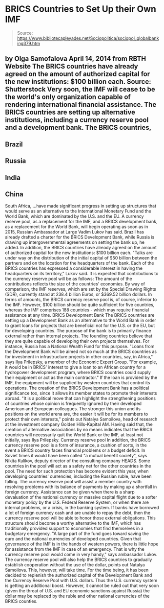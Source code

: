 # BRICS Countries to Set Up their Own IMF

> Source: https://www.bibliotecapleyades.net/Sociopolitica/sociopol_globalbanking379.htm

by Olga Samofalova
April 14, 2014
from
RBTH
Website
The BRICS countries have
already agreed
on the amount of authorized
capital for the new institutions: $100 billion each.
Source: Shutterstock
Very soon, the IMF will cease to be
the world's only organization capable
of rendering international financial assistance.
The BRICS countries are setting up alternative
institutions,
including a currency reserve pool and a
development bank.
The BRICS countries,
-
Brazil
-
Russia
-
India
-
China
-
South Africa,
...have made significant progress in setting up
structures that would serve as an alternative to
the International Monetary Fund and the World Bank,
which are dominated by the U.S. and the EU.
A currency reserve pool, as a replacement for
the IMF, and a BRICS development bank, as a replacement for the World Bank,
will begin operating as soon as in 2015, Russian Ambassador at Large
Vadim Lukov has said.
Brazil has already drafted a charter for the BRICS Development Bank, while
Russia is drawing up intergovernmental agreements on setting the bank up, he
added.
In addition, the BRICS countries have already agreed on the amount of
authorized capital for the new institutions: $100 billion each.
"Talks are under way on the distribution of
the initial capital of $50 billion between the partners and on the
location for the headquarters of the bank. Each of the BRICS countries
has expressed a considerable interest in having the headquarters on its
territory," Lukov said.
It is expected that contributions to the
currency reserve pool will be as follows:
The amount of the contributions reflects the
size of the countries' economies.
By way of comparison, the IMF reserves, which are set by the Special
Drawing Rights (SDR), currently stand at 238.4 billion Euros, or $369.52
billion dollars. In terms of amounts, the BRICS currency reserve pool is, of
course, inferior to the IMF.
However, $100 billion should be quite sufficient
for five countries, whereas the IMF comprises 188 countries - which may
require financial assistance at any time.
BRICS Development Bank
The BRICS countries are setting up a Development Bank as an alternative
to the World Bank in order to grant loans for projects that are
beneficial not for the U.S. or the EU, but for developing countries.
The purpose of the bank is to primarily finance external rather than
internal projects. The founding countries believe that they are quite
capable of developing their own projects themselves.
For instance, Russia has a National Wealth Fund
for this purpose.
"Loans from the Development Bank will be
aimed not so much at the BRICS countries as for investment in
infrastructure projects in other countries, say, in Africa," says Ilya
Prilepsky, a member of the Economic Expert Group.
"For example, it would be in BRICS' interest
to give a loan to an African country for a hydropower development
program, where BRICS countries could supply their equipment or act as
the main contractor."
If the loan is provided by the IMF, the
equipment will be supplied by western countries that control its operations.
The creation of the BRICS Development Bank has a political significance too,
since it allows its member states to promote their interests abroad.
"It is a political move that can highlight
the strengthening positions of countries whose opinion is frequently
ignored by their developed American and European colleagues.
The stronger this union and its positions on
the world arena are, the easier it will be for its members to protect
their own interests," points out Natalya Samoilova, head of research at
the investment company Golden Hills-Kapital AM.
Having said that, the creation of alternative
associations by no means indicates that the BRICS countries will necessarily
quit the World Bank or the IMF, at least not initially, says Ilya
Prilepsky.
Currency reserve pool
In addition, the BRICS currency reserve pool is a form of insurance, a
cushion of sorts, in the event a BRICS country faces financial problems or a
budget deficit.
In Soviet times it would have been called "a
mutual benefit society", says Nikita Kulikov, deputy director of the
consulting company HEADS. Some countries in the pool will act as a safety
net for the other countries in the pool.
The need for such protection has become evident this year, when developing
countries' currencies, including the Russian ruble, have been falling.
The currency reserve pool will assist a member country with resolving
problems with its balance of payments by making up a shortfall in foreign
currency. Assistance can be given when there is a sharp devaluation of the
national currency or massive capital flight due to a softer monetary policy
by the U.S.
Federal Reserve System, or when there are
internal problems, or a crisis, in the banking system.
If banks have borrowed a lot of foreign currency
cash and are unable to repay the debt, then the currency reserve pool will
be able to honor those external obligations.
This structure should become a worthy alternative to the IMF, which has
traditionally provided support to economies that find themselves in a
budgetary emergency.
"A large part of the fund goes toward saving
the euro and the national currencies of developed countries.
Given that governance of the IMF is in the
hands of western powers, there is little hope for assistance from the
IMF in case of an emergency. That is why the currency reserve pool would
come in very handy," says ambassador Lukov.
The currency reserve pool will also help the
BRICS countries to gradually establish cooperation without the use of the
dollar, points out Natalya Samoilova.
This, however, will take time. For the time
being, it has been decided to replenish the authorized capital of the
Development Bank and the Currency Reserve Pool with U.S. dollars.
Thus the U.S. currency system is getting an
additional boost.
However, it cannot be ruled out that very soon
(given the threat of U.S. and EU economic sanctions against Russia) the
dollar may be replaced by the ruble and other national currencies of the
BRICS counties.

